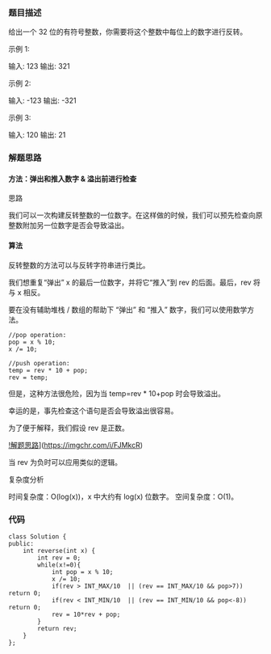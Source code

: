 
### 题目描述

给出一个 32 位的有符号整数，你需要将这个整数中每位上的数字进行反转。

示例 1:

输入: 123
输出: 321

示例 2:

输入: -123
输出: -321

示例 3:

输入: 120
输出: 21

### 解题思路

#### 方法：弹出和推入数字 & 溢出前进行检查
思路

我们可以一次构建反转整数的一位数字。在这样做的时候，我们可以预先检查向原整数附加另一位数字是否会导致溢出。


#### 算法
反转整数的方法可以与反转字符串进行类比。

我们想重复“弹出” x 的最后一位数字，并将它“推入”到 rev 的后面。最后，rev 将与 x 相反。

要在没有辅助堆栈 / 数组的帮助下 “弹出” 和 “推入” 数字，我们可以使用数学方法。
```
//pop operation:
pop = x % 10;
x /= 10;

//push operation:
temp = rev * 10 + pop;
rev = temp;
```
但是，这种方法很危险，因为当 temp=rev * 10+pop 时会导致溢出。

幸运的是，事先检查这个语句是否会导致溢出很容易。

为了便于解释，我们假设 rev 是正数。

[!解题思路](https://s1.ax1x.com/2018/12/10/FJMkcR.md.png)](https://imgchr.com/i/FJMkcR)

当 rev 为负时可以应用类似的逻辑。

复杂度分析

时间复杂度：O(log(x))，x 中大约有 log(x) 位数字。
空间复杂度：O(1)。



### 代码
```
class Solution {
public:
    int reverse(int x) {
        int rev = 0;
        while(x!=0){
            int pop = x % 10;
            x /= 10;
            if(rev > INT_MAX/10  || (rev == INT_MAX/10 && pop>7)) return 0;
            if(rev < INT_MIN/10  || (rev == INT_MIN/10 && pop<-8)) return 0;
            rev = 10*rev + pop;
        }    
        return rev;
    }
};
```